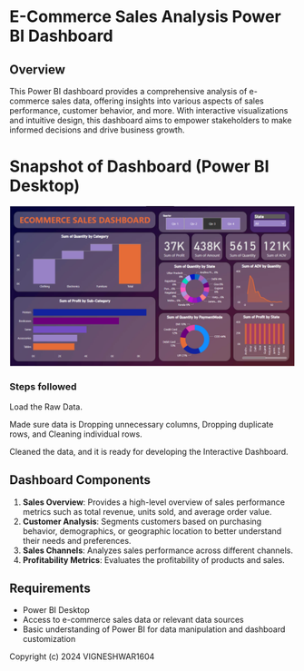 
# E-Commerce Sales Analysis Power BI Dashboard

## Overview
This Power BI dashboard provides a comprehensive analysis of e-commerce sales data, offering insights into various aspects of sales performance, customer behavior, and more. With interactive visualizations and intuitive design, this dashboard aims to empower stakeholders to make informed decisions and drive business growth.

# Snapshot of Dashboard (Power BI Desktop)

![dashboard_snapo](https://github.com/Amrita-Soney/E-Commerce-Sales-Analysis-Dashboard-using-PowerBi/blob/main/POWERBI%20DASHBOARD.png?raw=true)

### Steps followed 

Load the Raw Data.

Made sure data is Dropping unnecessary columns, Dropping duplicate rows, and Cleaning individual rows.

Cleaned the data, and it is ready for developing the Interactive Dashboard.



## Dashboard Components
1. **Sales Overview**: Provides a high-level overview of sales performance metrics such as total revenue, units sold, and average order value.
2. **Customer Analysis**: Segments customers based on purchasing behavior, demographics, or geographic location to better understand their needs and preferences.
3. **Sales Channels**: Analyzes sales performance across different channels.
4. **Profitability Metrics**: Evaluates the profitability of products and sales.

## Requirements
- Power BI Desktop 
- Access to e-commerce sales data or relevant data sources
- Basic understanding of Power BI for data manipulation and dashboard customization


Copyright (c) 2024 VIGNESHWAR1604





